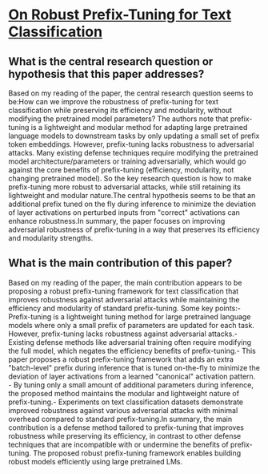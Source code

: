 # [On Robust Prefix-Tuning for Text Classification](https://arxiv.org/abs/2203.10378v1)

## What is the central research question or hypothesis that this paper addresses?

Based on my reading of the paper, the central research question seems to be:How can we improve the robustness of prefix-tuning for text classification while preserving its efficiency and modularity, without modifying the pretrained model parameters? The authors note that prefix-tuning is a lightweight and modular method for adapting large pretrained language models to downstream tasks by only updating a small set of prefix token embeddings. However, prefix-tuning lacks robustness to adversarial attacks. Many existing defense techniques require modifying the pretrained model architecture/parameters or training adversarially, which would go against the core benefits of prefix-tuning (efficiency, modularity, not changing pretrained model). So the key research question is how to make prefix-tuning more robust to adversarial attacks, while still retaining its lightweight and modular nature.The central hypothesis seems to be that an additional prefix tuned on the fly during inference to minimize the deviation of layer activations on perturbed inputs from "correct" activations can enhance robustness.In summary, the paper focuses on improving adversarial robustness of prefix-tuning in a way that preserves its efficiency and modularity strengths.


## What is the main contribution of this paper?

Based on my reading of the paper, the main contribution appears to be proposing a robust prefix-tuning framework for text classification that improves robustness against adversarial attacks while maintaining the efficiency and modularity of standard prefix-tuning. Some key points:- Prefix-tuning is a lightweight tuning method for large pretrained language models where only a small prefix of parameters are updated for each task. However, prefix-tuning lacks robustness against adversarial attacks.- Existing defense methods like adversarial training often require modifying the full model, which negates the efficiency benefits of prefix-tuning.- This paper proposes a robust prefix-tuning framework that adds an extra "batch-level" prefix during inference that is tuned on-the-fly to minimize the deviation of layer activations from a learned "canonical" activation pattern. - By tuning only a small amount of additional parameters during inference, the proposed method maintains the modular and lightweight nature of prefix-tuning.- Experiments on text classification datasets demonstrate improved robustness against various adversarial attacks with minimal overhead compared to standard prefix-tuning.In summary, the main contribution is a defense method tailored to prefix-tuning that improves robustness while preserving its efficiency, in contrast to other defense techniques that are incompatible with or undermine the benefits of prefix-tuning. The proposed robust prefix-tuning framework enables building robust models efficiently using large pretrained LMs.

